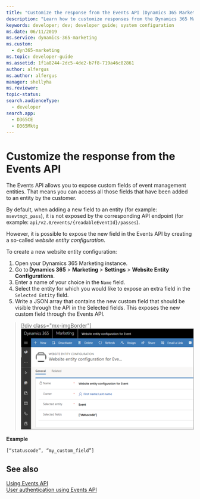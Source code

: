 ```yaml
---
title: "Customize the response from the Events API (Dynamics 365 Marketing Developer Guide) | Microsoft Docs"
description: "Learn how to customize responses from the Dynamics 365 Marketing Events API."
keywords: developer; dev; developer guide; system configuration
ms.date: 06/11/2019
ms.service: dynamics-365-marketing
ms.custom: 
  - dyn365-marketing
ms.topic: developer-guide
ms.assetid: 1f1a8244-2dc5-4de2-b7f8-719a46c82861
author: alfergus
ms.author: alfergus
manager: shellyha
ms.reviewer:
topic-status:
search.audienceType: 
  - developer
search.app: 
  - D365CE
  - D365Mktg
---
```


# Customize the response from the Events API

The Events API allows you to expose custom fields of event management entities. That means you can access all those fields that have been added to an entity by the customer.

By default, when adding a new field to an entity (for example: `msevtmgt_pass`), it is not exposed by the corresponding API endpoint (for example: `api/v2.0/events/{readableEventId}/passes`). 

However, it is possible to expose the new field in the Events API by creating a so-called *website entity configuration*. 

To create a new website entity configuration: 

1. Open your Dynamics 365 Marketing instance. 
2. Go to **Dynamics 365** > **Marketing** > **Settings** > **Website Entity Configurations**. 
3. Enter a name of your choice in the `Name` field. 
4. Select the entity for which you would like to expose an extra field in the `Selected Entity` field. 
5. Write a JSON array that contains the new custom field that should be visible through the API in the Selected fields. This exposes the new custom field through the Events API.

> [!div class="mx-imgBorder"]
> ![Customize API response](../media/using-events-api-customize-response.PNG)

**Example**

```
[“statuscode”, “my_custom_field”]
```

## See also
[Using Events API](using-events-api.md)<br />
[User authentication using Events API](user-authentication-events-api.md)
